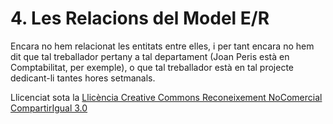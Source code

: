 # 4\. Les Relacions del Model E/R

Encara no hem relacionat les entitats entre elles, i per tant encara no hem
dit que tal treballador pertany a tal departament (Joan Peris està en
Comptabilitat, per exemple), o que tal treballador està en tal projecte
dedicant-li tantes hores setmanals.


Llicenciat sota la  [Llicència Creative Commons Reconeixement NoComercial
CompartirIgual 3.0](http://creativecommons.org/licenses/by-nc-sa/3.0/)

